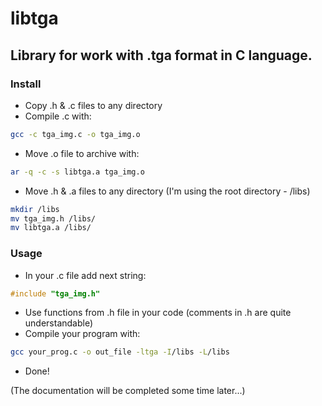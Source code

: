 # libtga
## Library for work with .tga format in C language.

### Install
  * Copy .h & .c files to any directory
  * Compile .c with:
  ```bash
  gcc -c tga_img.c -o tga_img.o
  ```
  * Move .o file to archive with:
  ```bash
  ar -q -c -s libtga.a tga_img.o
  ```
  * Move .h & .a files to any directory (I'm using the root directory - /libs)
  ```bash
  mkdir /libs
  mv tga_img.h /libs/
  mv libtga.a /libs/
  ```
  
### Usage
  * In your .c file add next string:
  ```C
  #include "tga_img.h"
  ```
  * Use functions from .h file in your code (comments in .h are quite understandable)
  * Compile your program with:
  ```bash
  gcc your_prog.c -o out_file -ltga -I/libs -L/libs
  ```
  * Done!


(The documentation will be completed some time later...)
